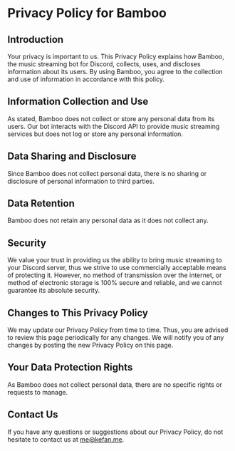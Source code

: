 # Privacy Policy for Bamboo

## Introduction

Your privacy is important to us. This Privacy Policy explains how Bamboo, the music streaming bot for Discord, collects, uses, and discloses information about its users. By using Bamboo, you agree to the collection and use of information in accordance with this policy.

## Information Collection and Use

As stated, Bamboo does not collect or store any personal data from its users. Our bot interacts with the Discord API to provide music streaming services but does not log or store any personal information.

## Data Sharing and Disclosure

Since Bamboo does not collect personal data, there is no sharing or disclosure of personal information to third parties.

## Data Retention

Bamboo does not retain any personal data as it does not collect any.

## Security

We value your trust in providing us the ability to bring music streaming to your Discord server, thus we strive to use commercially acceptable means of protecting it. However, no method of transmission over the internet, or method of electronic storage is 100% secure and reliable, and we cannot guarantee its absolute security.

## Changes to This Privacy Policy

We may update our Privacy Policy from time to time. Thus, you are advised to review this page periodically for any changes. We will notify you of any changes by posting the new Privacy Policy on this page.

## Your Data Protection Rights

As Bamboo does not collect personal data, there are no specific rights or requests to manage.

## Contact Us

If you have any questions or suggestions about our Privacy Policy, do not hesitate to contact us at [me@kefan.me](mailto:me@kefan.me).